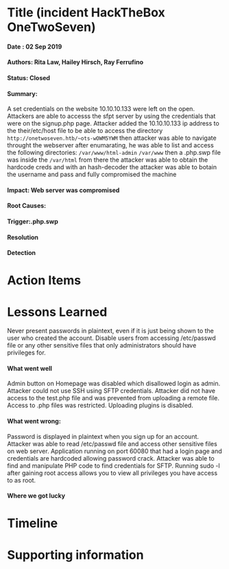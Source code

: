 # Title (incident HackTheBox OneTwoSeven)
#### Date : 02 Sep 2019
#### Authors: Rita Law, Hailey Hirsch, Ray Ferrufino
#### Status: Closed
#### Summary: 
A set credentials on the website 10.10.10.133 were left on the open. 
Attackers are able to accesss the sfpt server by using the credentials that were on the signup.php page. Attacker added the 10.10.10.133 ip address 
to the their/etc/host file to be able to access the directory  ```http://onetwoseven.htb/~ots-wOWM5YWM``` 
then attacker was able to navigate throught the webserver after enumarating, he was able to list and access the following directories: 
```/var/www/html-admin```  ```/var/www```
then a  .php.swp file was inside the ```/var/html``` from there the attacker was able to obtain the hardcode creds and with an hash-decoder the attacker was able to botain the username and pass and fully compromised the machine

#### Impact: Web server was compromised
#### Root Causes: 
#### Trigger:.php.swp
#### Resolution
#### Detection
# Action Items
# Lessons Learned
Never present passwords in plaintext, even if it is just being shown to the user who created the account. Disable users from accessing /etc/passwd file or any other sensitive files that only administrators should have privileges for.

#### What went well
Admin button on Homepage was disabled which disallowed login as admin. Attacker could not use SSH using SFTP credentials. Attacker did not have access to the test.php file and was prevented from uploading a remote file. Access to .php files was restricted. Uploading plugins is disabled.

#### What went wrong:
Password is displayed in plaintext when you sign up for an account. Attacker was able to read /etc/passwd file and access other sensitive files on web server. Application running on port 60080 that had a login page and credentials are hardcoded allowing password crack. Attacker was able to find and manipulate PHP code to find credentials for SFTP. Running sudo -l after gaining root access allows you to view all privileges you have access to as root.

#### Where we got lucky

# Timeline
# Supporting information

